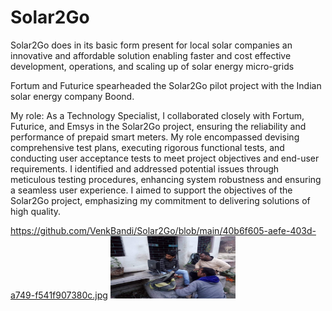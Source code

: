 # Solar2Go
Solar2Go does in its basic form present for local solar companies an innovative and affordable solution enabling faster and cost effective development, operations, and scaling up of solar energy micro-grids

Fortum and Futurice spearheaded the Solar2Go pilot project with the Indian solar energy company Boond. 

My role: As a Technology Specialist, I collaborated closely with Fortum, Futurice, and Emsys in the Solar2Go project, ensuring the reliability and performance of prepaid smart meters. My role encompassed devising comprehensive test plans, executing rigorous functional tests, and conducting user acceptance tests to meet project objectives and end-user requirements. I identified and addressed potential issues through meticulous  testing procedures, enhancing system robustness and ensuring a seamless user experience. I aimed to support the objectives of the Solar2Go project, emphasizing my commitment to delivering solutions of high quality.

https://github.com/VenkBandi/Solar2Go/blob/main/40b6f605-aefe-403d-a749-f541f907380c.jpg
<img src="https://github.com/VenkBandi/Solar2Go/blob/main/40b6f605-aefe-403d-a749-f541f907380c.jpg
" width="200" height="100">
